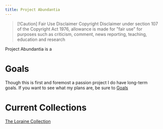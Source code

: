 ```yaml
---
title: Project Abundantia
---
```

>[!Caution] Fair Use Disclaimer 
>Copyright Disclaimer under section 107 of the Copyright Act 1976, allowance is made for "fair use" for purposes such as criticism, comment, news reporting, teaching, education and research

Project Abundantia is a 
# Goals
Though this is first and foremost a passion project I do have long-term goals. If you want to see what my plans are, be sure to [Goals](Goals.md)

# Current Collections
[The Loraine Collection](/The%20Loraine%20Collection/The%20Loraine%20Collection.md)
